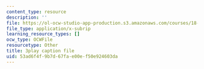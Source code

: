 ```yaml
---
content_type: resource
description: ''
file: https://ol-ocw-studio-app-production.s3.amazonaws.com/courses/18-01sc-single-variable-calculus-fall-2010/53ad6f4f9b7d67fae00ef50e924603da_1cejTnuMo1Y.srt
file_type: application/x-subrip
learning_resource_types: []
ocw_type: OCWFile
resourcetype: Other
title: 3play caption file
uid: 53ad6f4f-9b7d-67fa-e00e-f50e924603da
---
```

